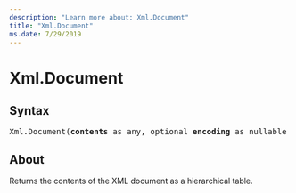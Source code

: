 ```yaml
---
description: "Learn more about: Xml.Document"
title: "Xml.Document"
ms.date: 7/29/2019
---
```

# Xml.Document

  
## Syntax

<pre>
Xml.Document(<b>contents</b> as any, optional <b>encoding</b> as nullable number) as table
</pre>
  
## About  
Returns the contents of the XML document as a hierarchical table.
